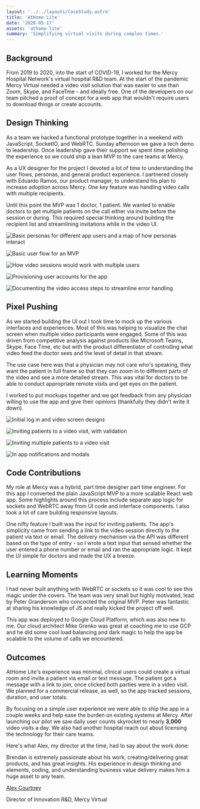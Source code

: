 ```yaml
---
layout: '../../layouts/CaseStudy.astro'
title: 'AtHome Lite'
date: '2020-05-17'
assets: 'athome-lite'
summary: 'Simplifying virtual visits during complex times.'
---
```


## Background

From 2019 to 2020, into the start of COVID-19, I worked for the Mercy Hospital Network's virtual hospital R&D team. At the start of the pandemic Mercy Virtual needed a video visit solution that was easier to use than Zoom, Skype, and FaceTme - and ideally free. One of the developers on our team pitched a proof of concept for a web app that wouldn't require users to download things or create accounts.

## Design Thinking

As a team we hacked a functional prototype together in a weekend with JavaScript, SocketIO, and WebRTC. Sunday afternoon we gave a tech demo to leadership. Once leadership gave their support we spent time polishing the experience so we could ship a lean MVP to the care teams at Mercy.

As a UX designer for the project I devoted a lot of time to understanding the user flows, personas, and general product experience. I partnered closely with Eduardo Ramos, our product manager, to understand his plan to increase adoption across Mercy. One key feature was handling video calls with multiple recipients.

Until this point the MVP was 1 doctor, 1 patient. We wanted to enable doctors to get multiple patients on the call either via invite before the session or during. This required special thinking around building the recipient list and streamlining invitations while in the video UI.

![Basic personas for different app users and a map of how personas interact](/athome-lite/ah-personas.jpg)

![Basic user flow for an MVP](/athome-lite/ah-usermvp.jpg)

![How video sessions would work with multiple users](/athome-lite/ah-multi-user.jpg)

![Provisioning user accounts for the app](/athome-lite/ah-user-accounts.jpg)

![Documenting the video access steps to streamline error handling](/athome-lite/ah-video-access.jpg)

## Pixel Pushing

As we started building the UI out I took time to mock up the various interfaces and experiences. Most of this was helping to visualize the chat screen when multiple video participants were engaged. Some of this was driven from competitive analysis against products like Microsoft Teams, Skype, Face Time, etc but with the product differentiator of controlling what video feed the doctor sees and the level of detail in that stream.

The use case here was that a physician may not care who's speaking, they want the patient in full frame so that they can zoom in to different parts of the video and see a more detailed stream. This was vital for doctors to be able to conduct appropriate remote visits and get eyes on the patient.

I worked to put mockups together and we got feedback from any physician willing to use the app and give their opinions (thankfully they didn't write it down).

![Initial log in and video screen designs](/athome-lite/01_initial.png)

![Inviting patients to a video visit, with validation](/athome-lite/02_basic-invites.png)

![Inviting multiple patients to a video visit](/athome-lite/03_multiple-invites.png)

![In app notifications and modals](/athome-lite/04_misc.png)

## Code Contributions

My role at Mercy was a hybrid, part time designer part time engineer. For this app I converted the plain JavaScript MVP to a more scalable React web app. Some highlights around this process include separate app logic for sockets and WebRTC away from UI code and interface components. I also took a lot of care building responsive layouts.

One nifty feature I built was the input for inviting patients. The app's simplicity came from sending a link to the video session directly to the patient via text or email. The delivery mechanism via the API was different based on the type of entry - so I wrote a text input that sensed whether the user entered a phone number or email and ran the appropriate logic. It kept the UI simple for doctors and made the UX a breeze.

## Learning Moments

I had never built anything with WebRTC or sockets so it was cool to see this magic under the covers. The team was very small but highly motivated, lead by Peter Granderson who concocted the original MVP. Peter was fantastic at sharing his knowledge of JS and really kicked the project off well.

This app was deployed to Google Cloud Platform, which was also new to me. Our cloud architect Mike Grenko was great at coaching me to use GCP and he did some cool load balancing and dark magic to help the app be scalable to the volume of calls we encountered.

## Outcomes

AtHome Lite's experience was minimal, clinical users could create a virtual room and invite a patient via email or text message. The patient got a message with a link to join, once clicked both parties were in a video visit. We planned for a commercial release, as well, so the app tracked sessions, duration, and user totals.

By focusing on a simple user experience we were able to ship the app in a couple weeks and help ease the burden on existing systems at Mercy. After launching our pilot we saw daily user counts skyrocket to nearly **3,000** video visits a day. We also had another hospital reach out about licensing the technology for their care teams.

Here's what Alex, my director at the time, had to say about the work done:

<div class="quote">
  <p>Brendan is extremely passionate about his work, creating/delivering great products, and has great insights. His experience in design thinking and elements, coding, and understanding business value delivery makes him a huge asset to any team.</p>
  <p><a href="https://www.linkedin.com/in/alex-courtney-93aa9157/" target="_blank">Alex Courtney</a></p>
  <p>Director of Innovation R&D, Mercy Virtual</p>
</div>
